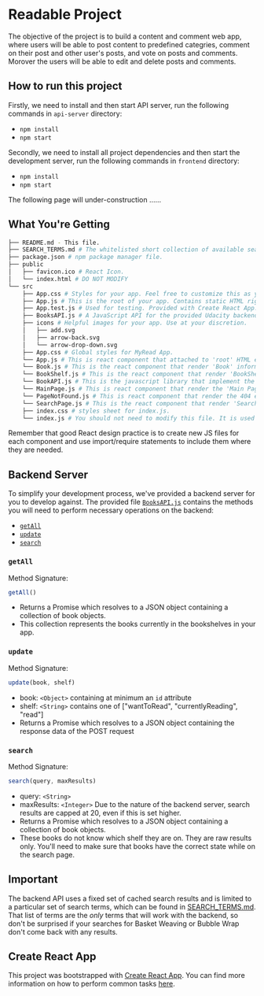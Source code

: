 # Readable Project

The objective of the project is to build a content and comment web app, where users will be able to post content to predefined categries, comment on their post and other user's posts, and vote on posts and comments. Morover the users will be able to edit and delete posts and comments.


## How to run this project

Firstly, we need to install and then start API server, run the following commands in `api-server` directory:

* `npm install`
* `npm start`

Secondly, we need to install all project dependencies and then start the development server, run the following commands in `frontend` directory:

* `npm install`
* `npm start`


The following page will under-construction ...... 

## What You're Getting
```bash
├── README.md - This file.
├── SEARCH_TERMS.md # The whitelisted short collection of available search terms for user to use with the app.
├── package.json # npm package manager file.
├── public
│   ├── favicon.ico # React Icon.
│   └── index.html # DO NOT MODIFY
└── src
    ├── App.css # Styles for your app. Feel free to customize this as you desire.
    ├── App.js # This is the root of your app. Contains static HTML right now.
    ├── App.test.js # Used for testing. Provided with Create React App. Testing is encouraged, but not required.
    ├── BooksAPI.js # A JavaScript API for the provided Udacity backend. Instructions for the methods are below.
    ├── icons # Helpful images for your app. Use at your discretion.
    │   ├── add.svg
    │   ├── arrow-back.svg
    │   └── arrow-drop-down.svg
    ├── App.css # Global styles for MyRead App.
    └── App.js # This is react component that attached to 'root' HTML element that is used to render either MainPage react component or SearchPage react component.
    └── Book.js # This is the react component that render 'Book' information onto UI.
    └── BookShelf.js # This is the react component that render 'BookShelf' information onto UI. It in turn call Book.js to render individual 'Book' information.
    └── BookAPI.js # This is the javascript library that implement the RESTful API for react component to call backend server to push or pull 'Book' information.
    └── MainPage.js # This is react component that render the 'Main Page' html. It will call Bookshelf components to render individual 'BookShelf' onto UI.
    └── PageNotFound.js # This is react component that render the 404 error 'Page Not Found' html. 
    └── SearchPage.js # This is the react component that render 'Search Book' html. This page allow user to search for books and also added to 'BookShelf' in 'Main Page' html.
    ├── index.css # styles sheet for index.js. 
    └── index.js # You should not need to modify this file. It is used for DOM rendering only.
```

Remember that good React design practice is to create new JS files for each component and use import/require statements to include them where they are needed.

## Backend Server

To simplify your development process, we've provided a backend server for you to develop against. The provided file [`BooksAPI.js`](src/BooksAPI.js) contains the methods you will need to perform necessary operations on the backend:

* [`getAll`](#getall)
* [`update`](#update)
* [`search`](#search)

### `getAll`

Method Signature:

```js
getAll()
```

* Returns a Promise which resolves to a JSON object containing a collection of book objects.
* This collection represents the books currently in the bookshelves in your app.

### `update`

Method Signature:

```js
update(book, shelf)
```

* book: `<Object>` containing at minimum an `id` attribute
* shelf: `<String>` contains one of ["wantToRead", "currentlyReading", "read"]  
* Returns a Promise which resolves to a JSON object containing the response data of the POST request

### `search`

Method Signature:

```js
search(query, maxResults)
```

* query: `<String>`
* maxResults: `<Integer>` Due to the nature of the backend server, search results are capped at 20, even if this is set higher.
* Returns a Promise which resolves to a JSON object containing a collection of book objects.
* These books do not know which shelf they are on. They are raw results only. You'll need to make sure that books have the correct state while on the search page.

## Important
The backend API uses a fixed set of cached search results and is limited to a particular set of search terms, which can be found in [SEARCH_TERMS.md](SEARCH_TERMS.md). That list of terms are the _only_ terms that will work with the backend, so don't be surprised if your searches for Basket Weaving or Bubble Wrap don't come back with any results.

## Create React App

This project was bootstrapped with [Create React App](https://github.com/facebookincubator/create-react-app). You can find more information on how to perform common tasks [here](https://github.com/facebookincubator/create-react-app/blob/master/packages/react-scripts/template/README.md).
